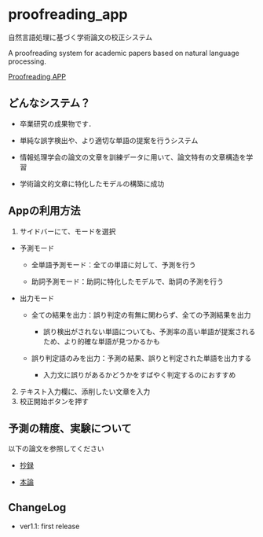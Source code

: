 # proofreading_app

自然言語処理に基づく学術論文の校正システム

A proofreading system for academic papers based on natural language processing.

[Proofreading APP](https://ymd-py-proofreading.streamlit.app/)


## どんなシステム？

- 卒業研究の成果物です．
- 単純な誤字検出や、より適切な単語の提案を行うシステム

- 情報処理学会の論文の文章を訓練データに用いて、論文特有の文章構造を学習
- 学術論文的文章に特化したモデルの構築に成功


## Appの利用方法

1. サイドバーにて、モードを選択

  - 予測モード
    - 全単語予測モード：全ての単語に対して、予測を行う
  
    - 助詞予測モード：助詞に特化したモデルで、助詞の予測を行う
  
  - 出力モード
    - 全ての結果を出力：誤り判定の有無に関わらず、全ての予測結果を出力
      - 誤り検出がされない単語についても、予測率の高い単語が提案されるため、より的確な単語が見つかるかも
  
    - 誤り判定語のみを出力：予測の結果、誤りと判定された単語を出力する
      - 入力文に誤りがあるかどうかをすばやく判定するのにおすすめ


2. テキスト入力欄に、添削したい文章を入力
3. 校正開始ボタンを押す


## 予測の精度、実験について

以下の論文を参照してください

- [抄録](https://drive.google.com/file/d/17tO7KbtiEa6mnB5xPfBaDeaW8X3qoTvG/view?usp=share_link)

- [本論](https://drive.google.com/file/d/1qZehMoyQJw8xENif3TLi9EzqkHETkaus/view?usp=sharing)



## ChangeLog

- ver1.1: first release
